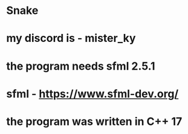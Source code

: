 # Snake
# my discord is - mister_ky
# the program needs sfml 2.5.1
# sfml - https://www.sfml-dev.org/
# the program was written in C++ 17
